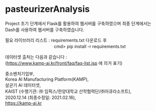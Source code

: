# pasteurizerAnalysis

Project 초기 단계에서 Flask를 활용하여 웹서버를 구축하였으며
최종 단계에서는 Dash를 사용하여 웹서버를 구축하였습니다.

필요 라이브러리 리스트 : requirements.txt 다운로드 후
　　　　　　　　　　　 cmd> pip install -r requirements.txt

데이터셋 출처는 다음과 같습니다 :  
(https://www.kamp-ai.kr/front/faq/faq-list.jsp 에 의거 표기)  

중소벤처기업부,  
Korea AI Manufacturing Platform(KAMP),  
살균기 AI 데이터셋,  
KAIST (수행기관: ㈜ 임픽스/한양대학교 산학협력단/㈜아큐라소프트),  
2020.12.14 (최종수정일: 2021.02.16),  
https://kamp-ai.kr
